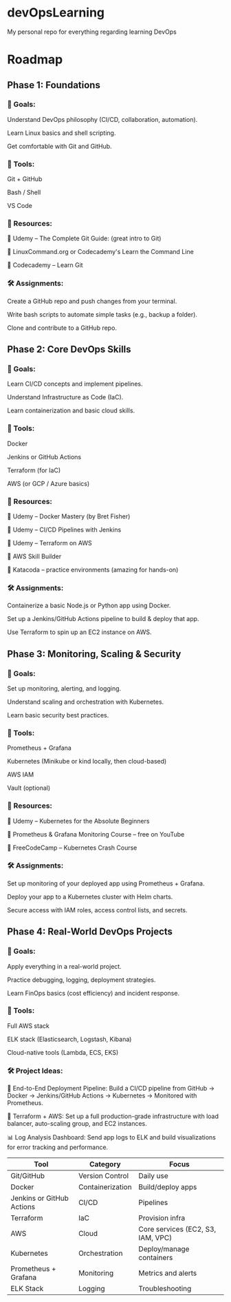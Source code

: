 # devOpsLearning
My personal repo for everything regarding learning DevOps

# Roadmap
## Phase 1: Foundations
### 🔹 Goals:
Understand DevOps philosophy (CI/CD, collaboration, automation).

Learn Linux basics and shell scripting.

Get comfortable with Git and GitHub.

### 🔧 Tools:
Git + GitHub

Bash / Shell

VS Code

### 📘 Resources:
📘 Udemy – The Complete Git Guide: (great intro to Git)

📘 LinuxCommand.org or Codecademy's Learn the Command Line

📘 Codecademy – Learn Git

### 🛠 Assignments:
Create a GitHub repo and push changes from your terminal.

Write bash scripts to automate simple tasks (e.g., backup a folder).

Clone and contribute to a GitHub repo.

## Phase 2: Core DevOps Skills
### 🔹 Goals:
Learn CI/CD concepts and implement pipelines.

Understand Infrastructure as Code (IaC).

Learn containerization and basic cloud skills.

### 🔧 Tools:
Docker

Jenkins or GitHub Actions

Terraform (for IaC)

AWS (or GCP / Azure basics)

### 📘 Resources:
📘 Udemy – Docker Mastery (by Bret Fisher)

📘 Udemy – CI/CD Pipelines with Jenkins

📘 Udemy – Terraform on AWS

📘 AWS Skill Builder

📘 Katacoda – practice environments (amazing for hands-on)

### 🛠 Assignments:
Containerize a basic Node.js or Python app using Docker.

Set up a Jenkins/GitHub Actions pipeline to build & deploy that app.

Use Terraform to spin up an EC2 instance on AWS.

## Phase 3: Monitoring, Scaling & Security
### 🔹 Goals:
Set up monitoring, alerting, and logging.

Understand scaling and orchestration with Kubernetes.

Learn basic security best practices.

### 🔧 Tools:
Prometheus + Grafana

Kubernetes (Minikube or kind locally, then cloud-based)

AWS IAM

Vault (optional)

### 📘 Resources:
📘 Udemy – Kubernetes for the Absolute Beginners

📘 Prometheus & Grafana Monitoring Course – free on YouTube

📘 FreeCodeCamp – Kubernetes Crash Course

### 🛠 Assignments:
Set up monitoring of your deployed app using Prometheus + Grafana.

Deploy your app to a Kubernetes cluster with Helm charts.

Secure access with IAM roles, access control lists, and secrets.

## Phase 4: Real-World DevOps Projects
### 🔹 Goals:
Apply everything in a real-world project.

Practice debugging, logging, deployment strategies.

Learn FinOps basics (cost efficiency) and incident response.

### 🔧 Tools:
Full AWS stack

ELK stack (Elasticsearch, Logstash, Kibana)

Cloud-native tools (Lambda, ECS, EKS)

### 🛠 Project Ideas:
🚀 End-to-End Deployment Pipeline: Build a CI/CD pipeline from GitHub → Docker → Jenkins/GitHub Actions → Kubernetes → Monitored with Prometheus.

🧾 Terraform + AWS: Set up a full production-grade infrastructure with load balancer, auto-scaling group, and EC2 instances.

📊 Log Analysis Dashboard: Send app logs to ELK and build visualizations for error tracking and performance.

| Tool                      | Category         | Focus                             |
| ------------------------- | ---------------- | --------------------------------- |
| Git/GitHub                | Version Control  | Daily use                         |
| Docker                    | Containerization | Build/deploy apps                 | 
| Jenkins or GitHub Actions | CI/CD            | Pipelines                         | 
| Terraform                 | IaC              | Provision infra                   | 
| AWS                       | Cloud            | Core services (EC2, S3, IAM, VPC) |
| Kubernetes                | Orchestration    | Deploy/manage containers          |
| Prometheus + Grafana      | Monitoring       | Metrics and alerts                |
| ELK Stack                 | Logging          | Troubleshooting                   |


